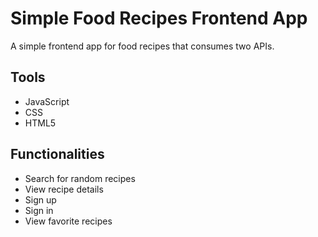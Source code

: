 # Simple Food Recipes Frontend App

A simple frontend app for food recipes that consumes two APIs.

## Tools

- JavaScript
- CSS
- HTML5

## Functionalities

- Search for random recipes
- View recipe details
- Sign up
- Sign in
- View favorite recipes
